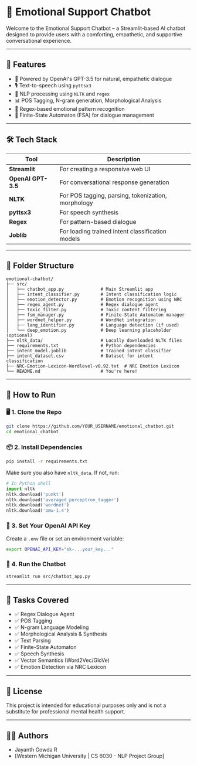 # 🤖 Emotional Support Chatbot

Welcome to the Emotional Support Chatbot – a Streamlit-based AI chatbot designed to provide users with a comforting, empathetic, and supportive conversational experience.

---

## 🌟 Features

- 🧠 Powered by OpenAI's GPT-3.5 for natural, empathetic dialogue
- 🎙️ Text-to-speech using `pyttsx3`
- 🧩 NLP processing using `NLTK` and `regex`
- 📊 POS Tagging, N-gram generation, Morphological Analysis
- 🎯 Regex-based emotional pattern recognition
- 🔄 Finite-State Automaton (FSA) for dialogue management

---

## 🛠️ Tech Stack

| Tool | Description |
|------|-------------|
| **Streamlit** | For creating a responsive web UI |
| **OpenAI GPT-3.5** | For conversational response generation |
| **NLTK** | For POS tagging, parsing, tokenization, morphology |
| **pyttsx3** | For speech synthesis |
| **Regex** | For pattern-based dialogue |
| **Joblib** | For loading trained intent classification models |

---

## 📂 Folder Structure

```
emotional-chatbot/
├── src/
│   ├── chatbot_app.py              # Main Streamlit app
│   ├── intent_classifier.py        # Intent classification logic
│   ├── emotion_detector.py         # Emotion recognition using NRC
│   ├── regex_agent.py              # Regex dialogue agent
│   ├── toxic_filter.py             # Toxic content filtering
│   ├── fsm_manager.py              # Finite-State Automaton manager
│   ├── wordnet_helper.py           # WordNet integration
│   ├── lang_identifier.py          # Language detection (if used)
│   └── deep_emotion.py             # Deep learning placeholder (optional)
├── nltk_data/                      # Locally downloaded NLTK files
├── requirements.txt                # Python dependencies
├── intent_model.joblib             # Trained intent classifier
├── intent_dataset.csv              # Dataset for intent classification
├── NRC-Emotion-Lexicon-Wordlevel-v0.92.txt  # NRC Emotion Lexicon
└── README.md                       # You're here!
```

---

## 🧪 How to Run

### 🖥️ 1. Clone the Repo

```bash
git clone https://github.com/YOUR_USERNAME/emotional_chatbot.git
cd emotional_chatbot
```

### 📦 2. Install Dependencies

```bash
pip install -r requirements.txt
```

Make sure you also have `nltk_data`. If not, run:

```python
# In Python shell
import nltk
nltk.download('punkt')
nltk.download('averaged_perceptron_tagger')
nltk.download('wordnet')
nltk.download('omw-1.4')
```

### 🔑 3. Set Your OpenAI API Key

Create a `.env` file or set an environment variable:

```bash
export OPENAI_API_KEY="sk-...your_key..."
```

### 🚀 4. Run the Chatbot

```bash
streamlit run src/chatbot_app.py
```

---

## 📌 Tasks Covered

- ✅ Regex Dialogue Agent
- ✅ POS Tagging
- ✅ N-gram Language Modeling
- ✅ Morphological Analysis & Synthesis
- ✅ Text Parsing
- ✅ Finite-State Automaton
- ✅ Speech Synthesis
- ✅ Vector Semantics (Word2Vec/GloVe)
- ✅ Emotion Detection via NRC Lexicon

---

## 📄 License

This project is intended for educational purposes only and is not a substitute for professional mental health support.

---

## 🙋‍♂️ Authors

- Jayanth Gowda R
- [Western Michigan University | CS 6030 - NLP Project Group]
